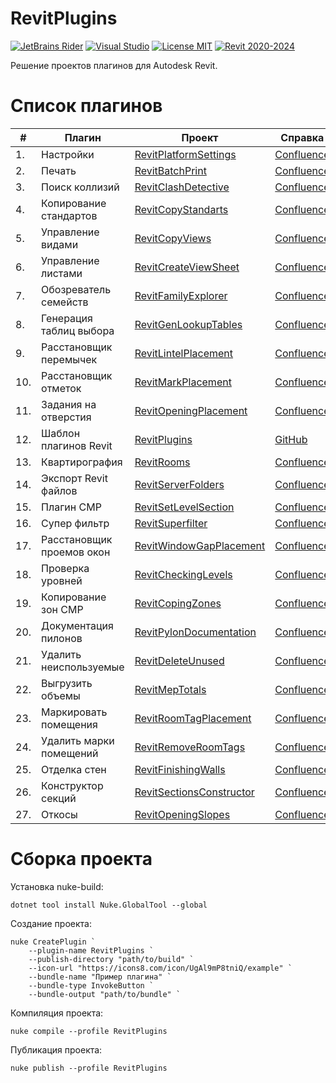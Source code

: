 # RevitPlugins

[![JetBrains Rider](https://img.shields.io/badge/JetBrains-Rider-blue.svg)](https://www.jetbrains.com/pycharm)
[![Visual Studio](https://img.shields.io/badge/Visual_Studio-2022-blue.svg)](https://www.jetbrains.com/pycharm)
[![License MIT](https://img.shields.io/badge/License-MIT-blue.svg)](LICENSE.md)
[![Revit 2020-2024](https://img.shields.io/badge/Revit-2020--2024-blue.svg)](https://www.autodesk.com/products/revit/overview)

Решение проектов плагинов для Autodesk Revit.

# Список плагинов

| #   | Плагин                    | Проект                                                   | Справка                                                                 | Вкладка                                             | Панель         |
|-----|---------------------------|----------------------------------------------------------|-------------------------------------------------------------------------|-----------------------------------------------------|----------------|
| 1.  | Настройки                 | [RevitPlatformSettings](src/RevitPlatformSettings)       | [Confluence](https://kb.a101.ru/pages/viewpage.action?pageId=67829987)  | [BIM](https://github.com/dosymep/BIMExtensions)     | Установки      |
| 2.  | Печать                    | [RevitBatchPrint](src/RevitBatchPrint)                   | [Confluence](https://kb.a101.ru/pages/viewpage.action?pageId=67829996)  | [BIM](https://github.com/dosymep/BIMExtensions)     | Листы          |
| 3.  | Поиск коллизий            | [RevitClashDetective](src/RevitClashDetective)           | [Confluence](https://kb.a101.ru/pages/viewpage.action?pageId=67830002)  | [BIM](https://github.com/dosymep/BIMExtensions)     | Проверки       |
| 4.  | Копирование стандартов    | [RevitCopyStandarts](src/RevitCopyStandarts)             | [Confluence](https://kb.a101.ru/pages/viewpage.action?pageId=67846251)  | [BIM](https://github.com/dosymep/BIMExtensions)     | Прочее         |
| 5.  | Управление видами         | [RevitCopyViews](src/RevitCopyViews)                     | [Confluence](https://kb.a101.ru/pages/viewpage.action?pageId=67829994)  | [BIM](https://github.com/dosymep/BIMExtensions)     | Виды           |
| 6.  | Управление листами        | [RevitCreateViewSheet](src/RevitCreateViewSheet)         | [Confluence](https://kb.a101.ru/pages/viewpage.action?pageId=67829996)  | [BIM](https://github.com/dosymep/BIMExtensions)     | Листы          |
| 7.  | Обозреватель семейств     | [RevitFamilyExplorer](src/RevitFamilyExplorer)           | [Confluence](https://kb.a101.ru/pages/viewpage.action?pageId=67829981)  | [Admin](https://github.com/dosymep/AdminExtensions) | Доработка      |
| 8.  | Генерация таблиц выбора   | [RevitGenLookupTables](src/RevitGenLookupTables)         | [Confluence](https://kb.a101.ru/pages/viewpage.action?pageId=67829981)  | [Admin](https://github.com/dosymep/AdminExtensions) | Доработка      |
| 9.  | Расстановщик перемычек    | [RevitLintelPlacement](src/RevitLintelPlacement)         | [Confluence](https://kb.a101.ru/pages/viewpage.action?pageId=67829981)  | [Admin](https://github.com/dosymep/AdminExtensions) | Доработка      |
| 10. | Расстановщик отметок      | [RevitMarkPlacement](src/RevitMarkPlacement)             | [Confluence](https://kb.a101.ru/pages/viewpage.action?pageId=67829985)  | [КР](https://github.com/dosymep/KRExtensions)       | Отметки        |
| 11. | Задания на отверстия      | [RevitOpeningPlacement](src/RevitOpeningPlacement)       | [Confluence](https://kb.a101.ru/pages/viewpage.action?pageId=116065713) | [BIM](https://github.com/dosymep/BIMExtensions)     | Отверстия      |
| 12. | Шаблон плагинов Revit     | [RevitPlugins](src/RevitPlugins)                         | [GitHub](https://github.com/dosymep/RevitPluginTemplate)                | ###                                                 | ###            |
| 13. | Квартирография            | [RevitRooms](src/RevitRooms)                             | [Confluence](https://kb.a101.ru/pages/viewpage.action?pageId=67841778)  | [АР](https://github.com/dosymep/ARExtensions)       | Квартирография |
| 14. | Экспорт Revit файлов      | [RevitServerFolders](src/RevitServerFolders)             | [Confluence](https://kb.a101.ru/pages/viewpage.action?pageId=67830006)  | [BIM](https://github.com/dosymep/BIMExtensions)     | Экспорт        |
| 15. | Плагин СМР                | [RevitSetLevelSection](src/RevitSetLevelSection)         | [Confluence](https://kb.a101.ru/pages/viewpage.action?pageId=82619824)  | [BIM](https://github.com/dosymep/BIMExtensions)     | СМР            |
| 16. | Супер фильтр              | [RevitSuperfilter](src/RevitSuperfilter)                 | [Confluence](https://kb.a101.ru/pages/viewpage.action?pageId=67829991)  | [BIM](https://github.com/dosymep/BIMExtensions)     | Выборка        |
| 17. | Расстановщик проемов окон | [RevitWindowGapPlacement](src/RevitWindowGapPlacement)   | [Confluence](https://kb.a101.ru/pages/viewpage.action?pageId=67829981)  | [BIM](https://github.com/dosymep/BIMExtensions)     | ###            |
| 18. | Проверка уровней          | [RevitCheckingLevels](src/RevitCheckingLevels)           | [Confluence](https://kb.a101.ru/pages/viewpage.action?pageId=67844245)  | [BIM](https://github.com/dosymep/BIMExtensions)     | СМР            |
| 19. | Копирование зон СМР       | [RevitCopingZones](src/RevitCopingZones)                 | [Confluence](https://kb.a101.ru/pages/viewpage.action?pageId=67844245)  | [BIM](https://github.com/dosymep/BIMExtensions)     | СМР            |
| 20. | Документация пилонов      | [RevitPylonDocumentation](src/RevitPylonDocumentation)   | [Confluence](https://kb.a101.ru/pages/viewpage.action?pageId=67829985)  | [КР](https://github.com/dosymep/KRExtensions)       | Документация   |
| 21. | Удалить неиспользуемые    | [RevitDeleteUnused](src/RevitDeleteUnused)               | [Confluence](https://kb.a101.ru/pages/viewpage.action?pageId=67830008)  | [BIM](https://github.com/dosymep/BIMExtensions)     | Прочее         |
| 22. | Выгрузить объемы          | [RevitMepTotals](src/RevitMepTotals)                     | [Confluence]()                                                          | [BIM](https://github.com/dosymep/BIMExtensions)     | Экспорт        |
| 23. | Маркировать помещения     | [RevitRoomTagPlacement](src/RevitRoomTagPlacement)       | [Confluence]()                                                          | [АР](https://github.com/dosymep/ARExtensions)       | Квартирография |
| 24. | Удалить марки помещений   | [RevitRemoveRoomTags](src/RevitRemoveRoomTags)           | [Confluence]()                                                          | [АР](https://github.com/dosymep/ARExtensions)       | Прочее         |
| 25. | Отделка стен              | [RevitFinishingWalls](src/RevitFinishingWalls)           | [Confluence]()                                                          | [АР](https://github.com/Bim4Everyone/ARExtensions)  | РД             |
| 26. | Конструктор секций        | [RevitSectionsConstructor](src/RevitSectionsConstructor) | [Confluence]()                                                          | [BIM](https://github.com/Bim4Everyone/BIMExtensions)| ОПП            |
| 27. | Откосы                    | [RevitOpeningSlopes](src/RevitOpeningSlopes)             | [Confluence](https://kb.a101.ru/pages/viewpage.action?pageId=134086806) | [АР](https://github.com/Bim4Everyone/ARExtensions)  | РД             |

# Сборка проекта

Установка nuke-build:

```
dotnet tool install Nuke.GlobalTool --global
```

Создание проекта:

```
nuke CreatePlugin `
    --plugin-name RevitPlugins `
    --publish-directory "path/to/build" `
    --icon-url "https://icons8.com/icon/UgAl9mP8tniQ/example" `
    --bundle-name "Пример плагина" `
    --bundle-type InvokeButton `
    --bundle-output "path/to/bundle" `
```

Компиляция проекта:

```
nuke compile --profile RevitPlugins
```

Публикация проекта:

```
nuke publish --profile RevitPlugins
```
